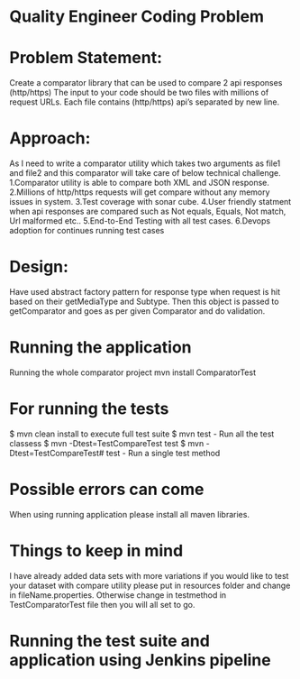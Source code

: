 # Quality Engineer Coding Problem

# Problem Statement:
Create a comparator library that can be used to compare 2 api responses (http/https) The input to your code should be two files with millions of request URLs.
Each file contains (http/https) api’s separated by new line.

# Approach:
  As I need to write a comparator utility which takes two arguments as file1 and file2 and this comparator will take care of below  technical challenge.
      1.Comparator utility is able to compare both XML and JSON response.
      2.Millions of http/https requests will get compare without any memory issues in system.
      3.Test coverage with sonar cube.
      4.User friendly statment when api responses are compared such as Not equals, Equals, Not match, Url malformed etc..
      5.End-to-End Testing with all test cases.
      6.Devops adoption for continues running test cases


# Design:
Have used abstract factory pattern for response type when request is hit based on their getMediaType and Subtype. Then this object is passed to getComparator and goes as per given Comparator and do validation.

# Running the application
  Running the whole comparator project  mvn install  ComparatorTest

# For running the tests
  $ mvn clean install to execute full test suite
  $  mvn test  - Run all the test classess
  $  mvn -Dtest=TestCompareTest  test
  $  mvn -Dtest=TestCompareTest#<any testcase name> test    - Run a single test method
 
# Possible errors can come

  When using running application please install all maven libraries.

# Things to keep in mind
  I have already added data sets with more variations if you would like to test your dataset with compare utility please put in resources folder and change in fileName.properties. Otherwise change in testmethod in TestComparatorTest file then you will all set to go.  

# Running the test suite and application using Jenkins pipeline 

